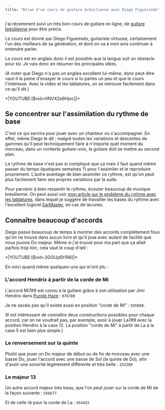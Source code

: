 ```yaml
---
title: "Bilan d'un cours de guitare brésilienne avec Diego Figueiredo"
---
```


j'ai récemment suivi un très bon cours de guitare en ligne, de [guitare 
brésilienne][truefire] pour être précis.

Le cours est donné par Diego Figueiredo, guitariste virtuose, certainement l'un 
des meilleurs de sa génération, et dont on va à mon avis continuer à entendre 
parler.

Le cours est en anglais donc il est possible que la langue soit un obstacle 
pour toi. Je vais donc en résumer les principales idées.

(A noter que Diego n'a pas un anglais excellent lui-même, donc peut-être 
vaut-il la peine d'essayer le cours si tu parles un peu et que le cours 
t'intéresse. Avec la vidéo et les tablatures, on se retrouve facilement dans ce 
qu'il dit.)

\*\|YOUTUBE:[$vid=HNVX2e6Hjoc]\|\*

## Se concentrer sur l'assimilation du rythme de base

C'est ce qui servira pour jouer avec un chanteur ou s'accompagner. En effet, 
même Diego le dit : malgré toutes les variations et descentes de gammes qu'il 
peut techniquement faire à n'importe quel moment du morceau, dans un contexte 
guitare-voix, la guitare doit se mettre au second plan.

Le rythme de base n'est pas si compliqué que ça mais il faut quand même passer 
du temps (quelques semaines ?) pour l'assimiler et le reproduire proprement. 
L'autre avantage de bien assimiler ce rythme, est qu'on peut plus facilement 
faire ses propres variations par la suite.

Pour parvenir à bien ressentir le rythme, écouter beaucoup de musique 
brésilienne. On peut aussi voir [mon article sur le problème du rythme avec les 
tablatures][tablatures], dans lequel je suggère de travailler les bases du 
rythme avec l'excellent logiciel [EarMaster][earmaster], en cas de lacunes.

## Connaître beaucoup d'accords

Diego passe beaucoup de temps à montrer des accords complètement fous qu'on ne 
trouve dans aucun livre et qu'il joue avec autant de facilité que nous jouons 
Do majeur. Même si j'ai trouvé pour ma part que ça allait parfois trop loin, 
cela vaut le coup d'œil :

\*\|YOUTUBE:[$vid=3GGUjd5t1R8]\|\*

En voici quand même quelques-uns qui m'ont plu :

### L'accord Hendrix à partir de la corde de Mi

L'accord Mi7#9 est connu à la guitare grâce à son utilisation par Jimi Hendrix 
dans [Purple Haze][purple-haze] : `076780`

Je ne savais pas qu'il existe aussi en position "corde de Mi" : `5X5688`.

(Il est intéressant de connaître deux constructions possibles pour chaque 
accord, car on ne voudrait pas, par exemple, avoir à jouer La7#9 avec la 
position Hendrix à la case 12. La position "corde de Mi" à partir de La à la 
case 5 est bien plus simple.)

### Le renversement sur la quinte

Plutôt que jouer un Do majeur de début ou de fin de morceau avec une basse Do, 
jouer l'accord avec une basse de Sol (la quinte de Do), afin d'avoir une 
sonorité légèrement différente et très belle : `332200`

### Le majeur 13

Un autre accord majeur très beau, que l'on peut jouer sur la corde de Mi de la 
façon suivante : `5X6677`

Et de celle-là pour la corde de La : `X5442X`

[truefire]:https://truefire.com/latin-guitar-lessons/brazilian-jazz-guitarra/c1258
[tablatures]:https://www.secretsdemusiciens.com/pourquoi-les-tablatures-sont-une-mauvaise-methode/
[earmaster]:http://bit.ly/sdm-earmaster
[purple-haze]:https://www.youtube.com/watch?v=fjwWjx7Cw8I
